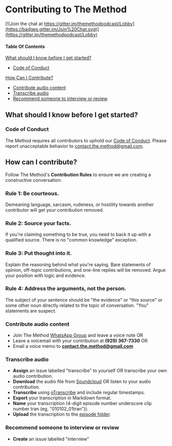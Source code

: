 # Contributing to The Method

[![Join the chat at https://gitter.im/themethodpodcast/Lobby](https://badges.gitter.im/Join%20Chat.svg)](https://gitter.im/themethodpodcast/Lobby)

#### Table Of Contents

[What should I know before I get started?](#what-should-i-know-before-i-get-started)
  * [Code of Conduct](#code-of-conduct)

[How Can I Contribute?](#how-can-i-contribute)
  * [Contribute audio content](#contribute-audio-content)
  * [Transcribe audio](#transcribe-audio)
  * [Recommend someone to interview or review](#recommend-someone-to-interview-or-review)

## What should I know before I get started?

### Code of Conduct

The Method requires all contributors to uphold our [Code of Conduct](CODE_OF_CONDUCT.md).
Please report unacceptable behavior to [contact.the.method@gmail.com](mailto:contact.the.method@gmail.com).

## How can I contribute?

Follow The Method's **Contribution Rules** to ensure we are creating a constructive conversation:

### Rule 1: **Be courteous.**
Demeaning language, sarcasm, rudeness, or hostility towards another contributor will get your contribution removed. 

### Rule 2: **Source your facts.**
If you're claiming something to be true, you need to back it up with a qualified source. There is no "common knowledge" exception.

### Rule 3: **Put thought into it.**
Explain the reasoning behind what you're saying. Bare statements of opinion, off-topic contributions, and one-line replies will be removed. Argue your position with logic and evidence.

### Rule 4: **Address the arguments, not the person.**
The subject of your sentence should be "the evidence" or "this source" or some other noun directly related to the topic of conversation. "You" statements are suspect.

### Contribute audio content

* Join The Method [WhatsApp Group](https://chat.whatsapp.com/KyvDv4sqc3cHP4enDydZI1) and leave a voice note OR
* Leave a voicemail with your contribution at **(929) 367-7330** OR
* Email a voice memo to **contact.the.method@gmail.com**

### Transcribe audio

* **Assign** an issue labelled "transcribe" to yourself OR transcribe your own audio contribution.
* **Download** the audio file from [Soundcloud](https://soundcloud.com/themethodpodcast/) OR listen to your audio contribution.
* **Transcribe** using [oTranscribe](http://otranscribe.com/) and include regular timestamps.
* **Export** your transcription in Markdown format.
* **Name** your transcription (4-digit episode number underscore clip number tran (eg, "010102_01tran")).
* **Upload** the transcription to the [episode folder](https://github.com/the-method/podcast/).

### Recommend someone to interview or review

* **Create** an issue labelled "interview"

